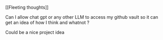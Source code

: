[[Fleeting thoughts]]

Can I allow chat gpt or any other LLM to access my github vault so it can get an idea of how I think and whatnot ?

Could be a nice project idea